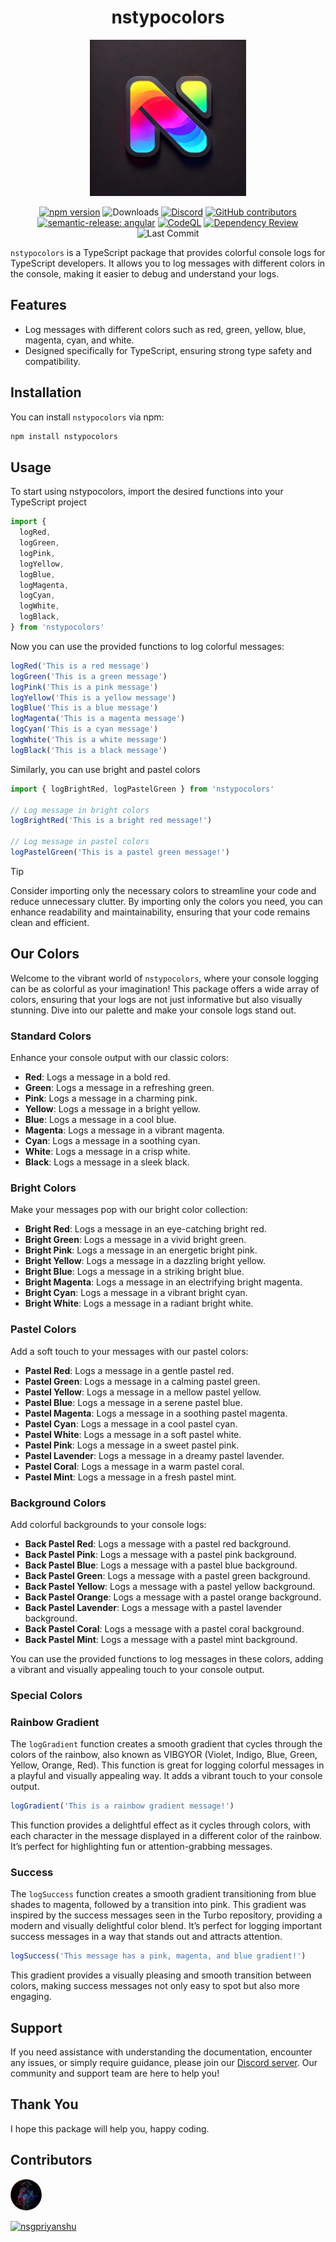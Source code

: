 <div align="center">

# nstypocolors

  <img src="./assets/nstypocoloricon0.jpg" alt="My Colors Icon" width="250" height="250" />

[![npm version](https://img.shields.io/npm/v/nstypocolors?color=crimson&logo=npm)](https://www.npmjs.com/package/nstypocolors)
![Downloads](https://img.shields.io/npm/dt/nstypocolors?style=flat)
[![Discord](https://img.shields.io/discord/855781247480496130.svg?color=5865F2&logo=discord&logoColor=white)](https://discord.gg/7SAcEv7MDd)
[![GitHub contributors](https://img.shields.io/github/contributors/nsgpriyanshu/creatorsworld.svg?color=af52de)](https://github.com/nsgpriyanshu/creatorsworld/graphs/contributors)
[![semantic-release: angular](https://img.shields.io/badge/semantic--release-angular-e10079?logo=semantic-release)](https://github.com/nsgpriyanshu/nstypocolors)
[![CodeQL](https://github.com/nsgpriyanshu/nstypocolors/actions/workflows/codeql.yml/badge.svg)](https://github.com/nsgpriyanshu/nstypocolors/actions/workflows/codeql.yml)
[![Dependency Review](https://github.com/nsgpriyanshu/nstypocolors/actions/workflows/dependency-review.yml/badge.svg)](https://github.com/nsgpriyanshu/nstypocolors/actions/workflows/dependency-review.yml)
![Last Commit](https://img.shields.io/github/last-commit/nsgpriyanshu/nstypocolors)

</div>

`nstypocolors` is a TypeScript package that provides colorful console logs for TypeScript developers. It allows you to log messages with different colors in the console, making it easier to debug and understand your logs.

## Features

- Log messages with different colors such as red, green, yellow, blue, magenta, cyan, and white.
- Designed specifically for TypeScript, ensuring strong type safety and compatibility.

## Installation

You can install `nstypocolors` via npm:

```bash
npm install nstypocolors
```

## Usage

To start using nstypocolors, import the desired functions into your TypeScript project

```ts
import {
  logRed,
  logGreen,
  logPink,
  logYellow,
  logBlue,
  logMagenta,
  logCyan,
  logWhite,
  logBlack,
} from 'nstypocolors'
```

Now you can use the provided functions to log colorful messages:

```ts
logRed('This is a red message')
logGreen('This is a green message')
logPink('This is a pink message')
logYellow('This is a yellow message')
logBlue('This is a blue message')
logMagenta('This is a magenta message')
logCyan('This is a cyan message')
logWhite('This is a white message')
logBlack('This is a black message')
```

Similarly, you can use bright and pastel colors

```ts
import { logBrightRed, logPastelGreen } from 'nstypocolors'

// Log message in bright colors
logBrightRed('This is a bright red message!')

// Log message in pastel colors
logPastelGreen('This is a pastel green message!')
```

> [!TIP]
> Consider importing only the necessary colors to streamline your code and reduce unnecessary clutter. By importing only the colors you need, you can enhance readability and maintainability, ensuring that your code remains clean and efficient.

## Our Colors

Welcome to the vibrant world of `nstypocolors`, where your console logging can be as colorful as your imagination! This package offers a wide array of colors, ensuring that your logs are not just informative but also visually stunning. Dive into our palette and make your console logs stand out.

### Standard Colors

Enhance your console output with our classic colors:

- **Red**: Logs a message in a bold red.
- **Green**: Logs a message in a refreshing green.
- **Pink**: Logs a message in a charming pink.
- **Yellow**: Logs a message in a bright yellow.
- **Blue**: Logs a message in a cool blue.
- **Magenta**: Logs a message in a vibrant magenta.
- **Cyan**: Logs a message in a soothing cyan.
- **White**: Logs a message in a crisp white.
- **Black**: Logs a message in a sleek black.

### Bright Colors

Make your messages pop with our bright color collection:

- **Bright Red**: Logs a message in an eye-catching bright red.
- **Bright Green**: Logs a message in a vivid bright green.
- **Bright Pink**: Logs a message in an energetic bright pink.
- **Bright Yellow**: Logs a message in a dazzling bright yellow.
- **Bright Blue**: Logs a message in a striking bright blue.
- **Bright Magenta**: Logs a message in an electrifying bright magenta.
- **Bright Cyan**: Logs a message in a vibrant bright cyan.
- **Bright White**: Logs a message in a radiant bright white.

### Pastel Colors

Add a soft touch to your messages with our pastel colors:

- **Pastel Red**: Logs a message in a gentle pastel red.
- **Pastel Green**: Logs a message in a calming pastel green.
- **Pastel Yellow**: Logs a message in a mellow pastel yellow.
- **Pastel Blue**: Logs a message in a serene pastel blue.
- **Pastel Magenta**: Logs a message in a soothing pastel magenta.
- **Pastel Cyan**: Logs a message in a cool pastel cyan.
- **Pastel White**: Logs a message in a soft pastel white.
- **Pastel Pink**: Logs a message in a sweet pastel pink.
- **Pastel Lavender**: Logs a message in a dreamy pastel lavender.
- **Pastel Coral**: Logs a message in a warm pastel coral.
- **Pastel Mint**: Logs a message in a fresh pastel mint.

### Background Colors

Add colorful backgrounds to your console logs:

- **Back Pastel Red**: Logs a message with a pastel red background.
- **Back Pastel Pink**: Logs a message with a pastel pink background.
- **Back Pastel Blue**: Logs a message with a pastel blue background.
- **Back Pastel Green**: Logs a message with a pastel green background.
- **Back Pastel Yellow**: Logs a message with a pastel yellow background.
- **Back Pastel Orange**: Logs a message with a pastel orange background.
- **Back Pastel Lavender**: Logs a message with a pastel lavender background.
- **Back Pastel Coral**: Logs a message with a pastel coral background.
- **Back Pastel Mint**: Logs a message with a pastel mint background.

You can use the provided functions to log messages in these colors, adding a vibrant and visually appealing touch to your console output.

### Special Colors

### Rainbow Gradient

The `logGradient` function creates a smooth gradient that cycles through the colors of the rainbow, also known as VIBGYOR (Violet, Indigo, Blue, Green, Yellow, Orange, Red). This function is great for logging colorful messages in a playful and visually appealing way. It adds a vibrant touch to your console output.

```ts
logGradient('This is a rainbow gradient message!')
```

This function provides a delightful effect as it cycles through colors, with each character in the message displayed in a different color of the rainbow. It’s perfect for highlighting fun or attention-grabbing messages.

### Success

The `logSuccess` function creates a smooth gradient transitioning from blue shades to magenta, followed by a transition into pink. This gradient was inspired by the success messages seen in the Turbo repository, providing a modern and visually delightful color blend. It’s perfect for logging important success messages in a way that stands out and attracts attention.

```ts
logSuccess('This message has a pink, magenta, and blue gradient!')
```

This gradient provides a visually pleasing and smooth transition between colors, making success messages not only easy to spot but also more engaging.

## Support

If you need assistance with understanding the documentation, encounter any issues, or simply require guidance, please join our [Discord server](https://discord.gg/vRXgWaar2G). Our community and support team are here to help you!

## Thank You

I hope this package will help you, happy coding.

## Contributors

<img src="https://raw.githubusercontent.com/nsgpriyanshu/creatorsworld/main/public/icons/colourfull-pfp.jpg" alt="nsgpriyanshu" width="50" height="50" style="border-radius: 50%;" />

[![nsgpriyanshu](https://img.shields.io/badge/Developer-nsgpriyanshu-author.svg?color=f10a0a)](https://nsgpriyanshu.github.io)
